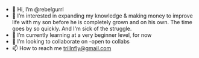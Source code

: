 - 👋 Hi, I’m @rebelgurrl
- 👀 I’m interested in expanding my knowledge & making money to improve life with my son before he is completely grown and on his own. The time goes by so quickly. And I'm sick of the struggle.
- 🌱 I’m currently learning at a very beginner level, for now
- 💞️ I’m looking to collaborate on -open to collabs 
- 📫 How to reach me trillnfly@gmail.com

<!---
rebelgurrl/rebelgurrl is a ✨ special ✨ repository because its `README.md` (this file) appears on your GitHub profile.
You can click the Preview link to take a look at your changes.
--->
